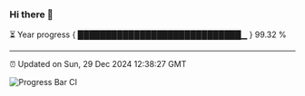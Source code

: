 ### Hi there 👋

⏳ Year progress { █████████████████████████████▁ } 99.32 %

---

⏰ Updated on Sun, 29 Dec 2024 12:38:27 GMT

![Progress Bar CI](https://github.com/ZhaoGui/ZhaoGui/workflows/Progress%20Bar%20CI/badge.svg)
